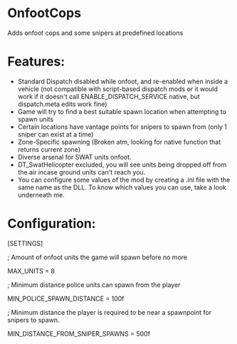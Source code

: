 # OnfootCops
Adds onfoot cops and some snipers at predefined locations

# Features:
* Standard Dispatch disabled while onfoot, and re-enabled when inside a vehicle (not compatible with script-based dispatch mods or it would work if it doesn't call ENABLE_DISPATCH_SERVICE native, but dispatch.meta edits work fine)
* Game will try to find a best suitable spawn location when attempting to spawn units
* Certain locations have vantage points for snipers to spawn from (only 1 sniper can exist at a time)
* Zone-Specific spawning (Broken atm, looking for native function that returns current zone)
* Diverse arsenal for SWAT units onfoot.
* DT_SwatHelicopter excluded, you will see units being dropped off from the air incase ground units can't reach you.
* You can configure some values of the mod by creating a .ini file with the same name as the DLL. To know which values you can use, take a look underneath me.

# Configuration:

[SETTINGS]

; Amount of onfoot units the game will spawn before no more

MAX_UNITS = 8

; Minimum distance police units can spawn from the player

MIN_POLICE_SPAWN_DISTANCE = 100f

; Minimum distance the player is required to be near a spawnpoint for snipers to spawn.

MIN_DISTANCE_FROM_SNIPER_SPAWNS = 500f
